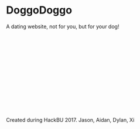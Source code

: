 # DoggoDoggo

A dating website, not for you, but for your dog!
<br>
<br>
<br>
<br>
<br>
<br>
<br>
<br>
<br>
<br>
<br>
<br>
<br>
<br>
<br>
Created during HackBU 2017.
Jason, Aidan, Dylan, Xi
